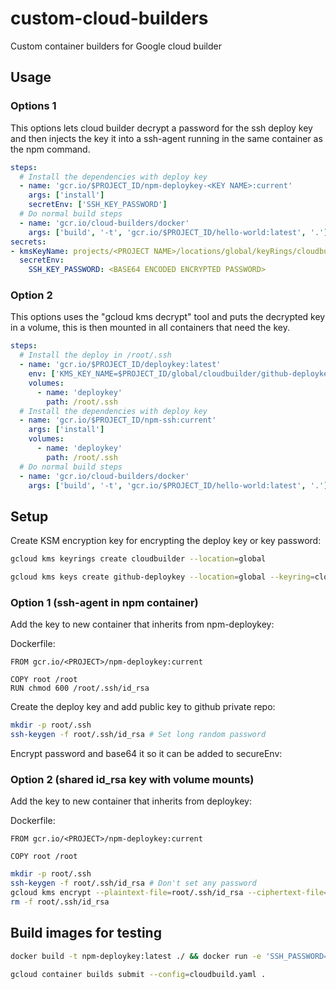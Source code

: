 # custom-cloud-builders

Custom container builders for Google cloud builder

## Usage

### Options 1

This options lets cloud builder decrypt a password for the ssh deploy key and then injects the key it into a ssh-agent running in the same container as the npm command.

``` yaml
steps:
  # Install the dependencies with deploy key
  - name: 'gcr.io/$PROJECT_ID/npm-deploykey-<KEY NAME>:current'
    args: ['install']
    secretEnv: ['SSH_KEY_PASSWORD']
  # Do normal build steps
  - name: 'gcr.io/cloud-builders/docker'
    args: ['build', '-t', 'gcr.io/$PROJECT_ID/hello-world:latest', '.']
secrets:
- kmsKeyName: projects/<PROJECT NAME>/locations/global/keyRings/cloudbuilder/cryptoKeys/github-deploykey
  secretEnv:
    SSH_KEY_PASSWORD: <BASE64 ENCODED ENCRYPTED PASSWORD>
```

### Option 2

This options uses the "gcloud kms decrypt" tool and puts the decrypted key in a volume, this is then mounted in all containers that need the key.

``` yaml
steps:
  # Install the deploy in /root/.ssh
  - name: 'gcr.io/$PROJECT_ID/deploykey:latest'
    env: ['KMS_KEY_NAME=$PROJECT_ID/global/cloudbuilder/github-deploykey']
    volumes:
      - name: 'deploykey'
        path: /root/.ssh
  # Install the dependencies with deploy key
  - name: 'gcr.io/$PROJECT_ID/npm-ssh:current'
    args: ['install']
    volumes:
      - name: 'deploykey'
        path: /root/.ssh
  # Do normal build steps
  - name: 'gcr.io/cloud-builders/docker'
    args: ['build', '-t', 'gcr.io/$PROJECT_ID/hello-world:latest', '.']
```

## Setup

Create KSM encryption key for encrypting the deploy key or key password:

``` bash
gcloud kms keyrings create cloudbuilder --location=global
```

``` bash
gcloud kms keys create github-deploykey --location=global --keyring=cloudbuilder --purpose=encryption
```

### Option 1 (ssh-agent in npm container)

Add the key to new container that inherits from npm-deploykey:

Dockerfile:

``` docker
FROM gcr.io/<PROJECT>/npm-deploykey:current

COPY root /root
RUN chmod 600 /root/.ssh/id_rsa
```

Create the deploy key and add public key to github private repo:

``` bash
mkdir -p root/.ssh
ssh-keygen -f root/.ssh/id_rsa # Set long random password
```

Encrypt password and base64 it so it can be added to secureEnv:

### Option 2 (shared id_rsa key with volume mounts)

Add the key to new container that inherits from deploykey:

Dockerfile:

``` docker
FROM gcr.io/<PROJECT>/npm-deploykey:current

COPY root /root
```

``` bash
mkdir -p root/.ssh
ssh-keygen -f root/.ssh/id_rsa # Don't set any password
gcloud kms encrypt --plaintext-file=root/.ssh/id_rsa --ciphertext-file=root/.ssh/id_rsa.enc  --location=global --keyring=cloudbuilder --key=github-deploykey
rm -f root/.ssh/id_rsa
```

## Build images for testing

``` bash
docker build -t npm-deploykey:latest ./ && docker run -e 'SSH_PASSWORD=mypassword' --rm -it npm-deploykey:latest
```

``` bash
gcloud container builds submit --config=cloudbuild.yaml .
```